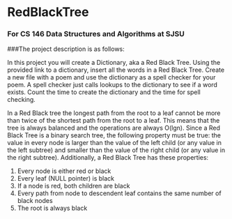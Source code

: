 # RedBlackTree
### For CS 146 Data Structures and Algorithms at SJSU

###The project description is as follows:

In this project you will create a Dictionary, aka a Red Black Tree. Using the provided link to a
dictionary, insert all the words in a Red Black Tree. Create a new file with a poem and use the
dictionary as a spell checker for your poem. A spell checker just calls lookups to the dictionary to see if
a word exists. Count the time to create the dictionary and the time for spell checking.

In a Red Black tree the longest path from the root to a leaf cannot be more than twice of the
shortest path from the root to a leaf. This means that the tree is always balanced and the operations are
always O(lgn). Since a Red Black Tree is a binary search tree, the following property must be true: the value in every
node is larger than the value of the left child (or any value in the left subtree) and smaller than the value
of the right child (or any value in the right subtree). Additionally, a Red Black Tree has these properties:
1. Every node is either red or black
2. Every leaf (NULL pointer) is black
3. If a node is red, both children are black
4. Every path from node to descendent leaf contains the same number of black nodes
5. The root is always black 
